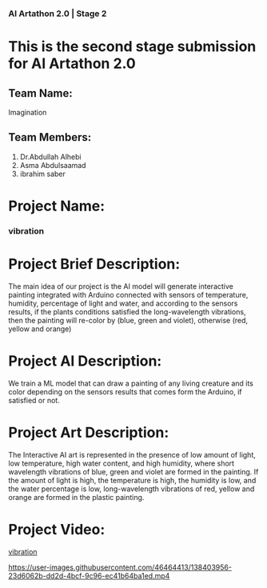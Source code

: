 ### AI Artathon 2.0 | Stage 2
# This is the second stage submission for AI Artathon 2.0

## Team Name:
Imagination

## Team Members:
1.  Dr.Abdullah Alhebi
2. Asma Abdulsaamad
3. ibrahim saber

# Project Name:
### vibration

# Project Brief Description:
The main idea of our project is the AI model will generate interactive painting integrated with Arduino connected with sensors of temperature, humidity, percentage of light and water, and according to the sensors results, if the plants conditions satisfied the long-wavelength vibrations, then the painting will re-color by (blue, green and violet), otherwise (red, yellow and orange)

# Project AI Description:
We train a ML model that can draw a painting of any living creature and its color depending on the sensors results that comes form the Arduino, if satisfied or not.

# Project Art Description:
The Interactive AI art is represented in the presence of low amount of light, low temperature, high water content, and high humidity, where short wavelength vibrations of blue, green and violet are formed in the painting. If the amount of light is high, the temperature is high, the humidity is low, and the water percentage is low, long-wavelength vibrations of red, yellow and orange are formed in the plastic painting.

# Project Video:
[vibration](https://youtu.be/k1bC2KbdlVI)



https://user-images.githubusercontent.com/46464413/138403956-23d6062b-dd2d-4bcf-9c96-ec41b64ba1ed.mp4

